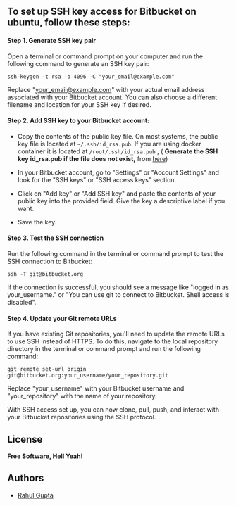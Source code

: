## To set up SSH key access for Bitbucket on ubuntu, follow these steps:

#### Step 1. Generate SSH key pair
Open a terminal or command prompt on your computer and run the following command to generate an SSH key pair:
```
ssh-keygen -t rsa -b 4096 -C "your_email@example.com"
```
Replace "your_email@example.com" with your actual email address associated with your Bitbucket account. You can also choose a different filename and location for your SSH key if desired.

#### Step 2. Add SSH key to your Bitbucket account:
- Copy the contents of the public key file. On most systems, the public key file is located at `~/.ssh/id_rsa.pub`. If you are using docker container it is located at `/root/.ssh/id_rsa.pub` , ( **Generate the SSH key id_rsa.pub if the file does not exist,** from [here](https://github.com/rahulelex/generate-ssh-public-key-id_rsa.pub))

- In your Bitbucket account, go to "Settings" or "Account Settings" and look for the "SSH keys" or "SSH access keys" section.
- Click on "Add key" or "Add SSH key" and paste the contents of your public key into the provided field. Give the key a descriptive label if you want.
- Save the key.

#### Step 3. Test the SSH connection
Run the following command in the terminal or command prompt to test the SSH connection to Bitbucket:
```
ssh -T git@bitbucket.org
```

If the connection is successful, you should see a message like "logged in as your_username." or "You can use git to connect to Bitbucket. Shell access is disabled".

#### Step 4. Update your Git remote URLs
If you have existing Git repositories, you'll need to update the remote URLs to use SSH instead of HTTPS. To do this, navigate to the local repository directory in the terminal or command prompt and run the following command:
```
git remote set-url origin git@bitbucket.org:your_username/your_repository.git
```
Replace "your_username" with your Bitbucket username and "your_repository" with the name of your repository.

With SSH access set up, you can now clone, pull, push, and interact with your Bitbucket repositories using the SSH protocol.

## License
**Free Software, Hell Yeah!**

## Authors
- [Rahul Gupta](https://github.com/rahulelex)
